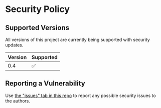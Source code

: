 # Security Policy

## Supported Versions

All versions of this project are currently being supported with security updates.

| Version | Supported          |
| ------- | ------------------ |
| 0.4     | :white_check_mark: |              |

## Reporting a Vulnerability

Use [the "issues" tab in this repo](https://github.com/devsecfranklin/franklin-resume/issues) to
report any possible security issues to the authors.
